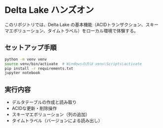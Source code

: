 # Delta Lake ハンズオン

このリポジトリでは、Delta Lake の基本機能（ACIDトランザクション、スキーマエボリューション、タイムトラベル）をローカル環境で体験する。

## セットアップ手順

```bash
python -m venv venv
source venv/bin/activate  # Windowsの方は venv\Scripts\activate
pip install -r requirements.txt
jupyter notebook
```

## 実行内容

- デルタテーブルの作成と読み取り
- ACIDな更新・削除操作
- スキーマエボリューション（列の追加）
- タイムトラベル（バージョンによる読み出し）
